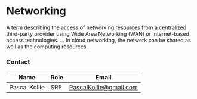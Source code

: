 # Networking 
A term describing the access of networking resources from a centralized third-party provider using Wide Area Networking (WAN) or Internet-based access technologies. ... In cloud networking, the network can be shared as well as the computing resources.

### Contact 
| Name | Role | Email | 
| --- | ---| ---| 
| Pascal Kollie | SRE | PascalKollie@gmail.com | 